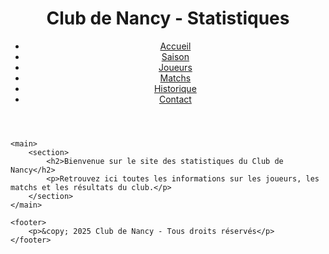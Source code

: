 <!DOCTYPE html>
<html lang="fr">
<head>
    <meta charset="UTF-8">
    <meta name="viewport" content="width=device-width, initial-scale=1.0">
    <title>Accueil - Club de Nancy</title>
    <link rel="stylesheet" href="style.css">
</head>
<body>
    <header>
        <h1>Club de Nancy - Statistiques</h1>
        <nav>
            <ul>
                <li><a href="index.html">Accueil</a></li>
                <li><a href="saison.html">Saison</a></li>
                <li><a href="joueurs.html">Joueurs</a></li>
                <li><a href="matchs.html">Matchs</a></li>
                <li><a href="historique.html">Historique</a></li>
                <li><a href="contact.html">Contact</a></li>
            </ul>
        </nav>
    </header>

    <main>
        <section>
            <h2>Bienvenue sur le site des statistiques du Club de Nancy</h2>
            <p>Retrouvez ici toutes les informations sur les joueurs, les matchs et les résultats du club.</p>
        </section>
    </main>

    <footer>
        <p>&copy; 2025 Club de Nancy - Tous droits réservés</p>
    </footer>
</body>
</html>
